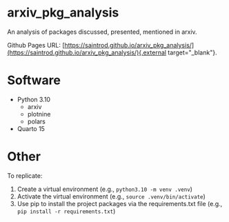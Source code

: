# arxiv_pkg_analysis

An analysis of packages discussed, presented, mentioned in arxiv.

Github Pages URL: [https://saintrod.github.io/arxiv_pkg_analysis/](https://saintrod.github.io/arxiv_pkg_analysis/){.external target="_blank"}.

# Software

- Python 3.10
    - arxiv
    - plotnine
    - polars
- Quarto 15

# Other

To replicate:

1. Create a virtual environment (e.g., `python3.10 -m venv .venv`)
2. Activate the virtual environment (e.g., `source .venv/bin/activate`)
3. Use pip to install the project packages via the requirements.txt file (e.g., `pip install -r requirements.txt`)
